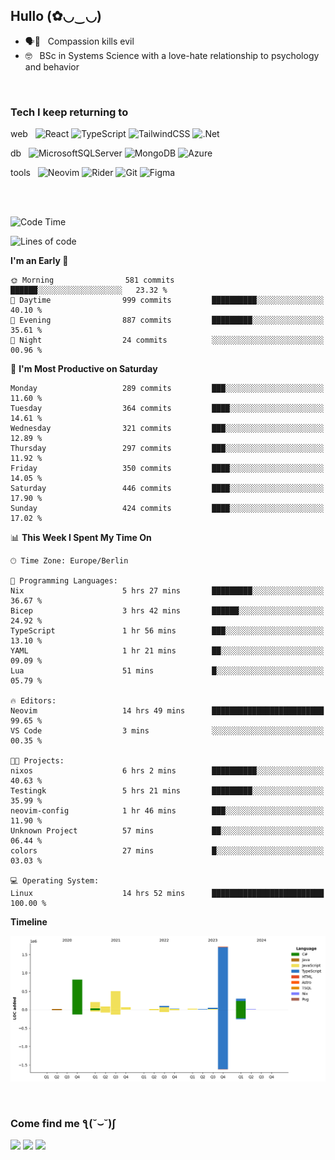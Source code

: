 <h2>Hullo (✿◡‿◡)</h2>

<ul>
  <li>🗣️💯 &nbsp; Compassion kills evil</li>
  <li>🤓 &nbsp; BSc in Systems Science with a love-hate relationship to psychology and behavior</li>
</ul>
<br/>

<h3>Tech I keep returning to</h3>

web &nbsp;
![React](https://img.shields.io/badge/react-%2320232a.svg?style=for-the-badge&logo=react&logoColor=%2361DAFB)
![TypeScript](https://img.shields.io/badge/typescript-%23007ACC.svg?style=for-the-badge&logo=typescript&logoColor=white)
![TailwindCSS](https://img.shields.io/badge/tailwindcss-%2338B2AC.svg?style=for-the-badge&logo=tailwind-css&logoColor=white)
![.Net](https://img.shields.io/badge/.NET-5C2D91?style=for-the-badge&logo=.net&logoColor=white)

db &nbsp;
  ![MicrosoftSQLServer](https://img.shields.io/badge/Microsoft%20SQL%20Server-CC2927?style=for-the-badge&logo=microsoft%20sql%20server&logoColor=white)
![MongoDB](https://img.shields.io/badge/MongoDB-%234ea94b.svg?style=for-the-badge&logo=mongodb&logoColor=white)
  ![Azure](https://img.shields.io/badge/azure-%230072C6.svg?style=for-the-badge&logo=microsoftazure&logoColor=white)
  
tools &nbsp;
![Neovim](https://img.shields.io/badge/Neovim-57A143?logo=neovim&logoColor=white&style=for-the-badge)
  ![Rider](https://img.shields.io/badge/Rider-000000.svg?style=for-the-badge&logo=Rider&logoColor=white&color=black&labelColor=crimson)
  	![Git](https://img.shields.io/badge/git-%23F05033.svg?style=for-the-badge&logo=git&logoColor=white)
![Figma](https://img.shields.io/badge/figma-%23F24E1E.svg?style=for-the-badge&logo=figma&logoColor=white)

<br/><br/>

<!--START_SECTION:waka-->
![Code Time](http://img.shields.io/badge/Code%20Time-1%2C403%20hrs%2021%20mins-blue)

![Lines of code](https://img.shields.io/badge/From%20Hello%20World%20I%27ve%20Written-3.9%20million%20lines%20of%20code-blue)

**I'm an Early 🐤** 

```text
🌞 Morning                581 commits         ██████░░░░░░░░░░░░░░░░░░░   23.32 % 
🌆 Daytime                999 commits         ██████████░░░░░░░░░░░░░░░   40.10 % 
🌃 Evening                887 commits         █████████░░░░░░░░░░░░░░░░   35.61 % 
🌙 Night                  24 commits          ░░░░░░░░░░░░░░░░░░░░░░░░░   00.96 % 
```
📅 **I'm Most Productive on Saturday** 

```text
Monday                   289 commits         ███░░░░░░░░░░░░░░░░░░░░░░   11.60 % 
Tuesday                  364 commits         ████░░░░░░░░░░░░░░░░░░░░░   14.61 % 
Wednesday                321 commits         ███░░░░░░░░░░░░░░░░░░░░░░   12.89 % 
Thursday                 297 commits         ███░░░░░░░░░░░░░░░░░░░░░░   11.92 % 
Friday                   350 commits         ████░░░░░░░░░░░░░░░░░░░░░   14.05 % 
Saturday                 446 commits         ████░░░░░░░░░░░░░░░░░░░░░   17.90 % 
Sunday                   424 commits         ████░░░░░░░░░░░░░░░░░░░░░   17.02 % 
```


📊 **This Week I Spent My Time On** 

```text
🕑︎ Time Zone: Europe/Berlin

💬 Programming Languages: 
Nix                      5 hrs 27 mins       █████████░░░░░░░░░░░░░░░░   36.67 % 
Bicep                    3 hrs 42 mins       ██████░░░░░░░░░░░░░░░░░░░   24.92 % 
TypeScript               1 hr 56 mins        ███░░░░░░░░░░░░░░░░░░░░░░   13.10 % 
YAML                     1 hr 21 mins        ██░░░░░░░░░░░░░░░░░░░░░░░   09.09 % 
Lua                      51 mins             █░░░░░░░░░░░░░░░░░░░░░░░░   05.79 % 

🔥 Editors: 
Neovim                   14 hrs 49 mins      █████████████████████████   99.65 % 
VS Code                  3 mins              ░░░░░░░░░░░░░░░░░░░░░░░░░   00.35 % 

🐱‍💻 Projects: 
nixos                    6 hrs 2 mins        ██████████░░░░░░░░░░░░░░░   40.63 % 
Testingk                 5 hrs 21 mins       █████████░░░░░░░░░░░░░░░░   35.99 % 
neovim-config            1 hr 46 mins        ███░░░░░░░░░░░░░░░░░░░░░░   11.90 % 
Unknown Project          57 mins             ██░░░░░░░░░░░░░░░░░░░░░░░   06.44 % 
colors                   27 mins             █░░░░░░░░░░░░░░░░░░░░░░░░   03.03 % 

💻 Operating System: 
Linux                    14 hrs 52 mins      █████████████████████████   100.00 % 
```

**Timeline**

![Lines of Code chart](https://raw.githubusercontent.com/hedonicadapter/hedonicadapter/main/assets/bar_graph.png)


<!--END_SECTION:waka-->

<br/>
<h3>Come find me ƪ(˘⌣˘)ʃ </h3>

<a href="https://hedonicadapter.com/"><img src="https://img.shields.io/badge/-Portfolio-3423A6?style=flat-square&logo=Google-Chrome&logoColor=white"/></a>
<a href="www.linkedin.com/in/sam-herman"><img src="https://img.shields.io/badge/-Sam%20Herman-0077B5?style=flat-square&logo=Linkedin&logoColor=white"/></a>
<a href="mailto:mailservice.samherman@gamil.com"><img src="https://img.shields.io/badge/-mailservice.samherman@gamil.com-D14836?style=flat-square&logo=Gmail&logoColor=white"/></a>

<!--
**cdthomp1/cdthomp1** is a ✨ _special_ ✨ repository because its `README.md` (this file) appears on your GitHub profile.


----
Credit: [cdthomp1](https://github.com/cdthomp1)

Last Edited on: 19/11/2020
